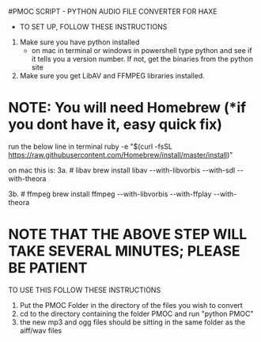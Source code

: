 #PMOC SCRIPT - PYTHON AUDIO FILE CONVERTER FOR HAXE
- TO SET UP, FOLLOW THESE INSTRUCTIONS
1. Make sure you have python installed 
	- on mac in terminal or windows in powershell type python and see if it tells you a version number. If not, get the binaries from the python site
2. Make sure you get LibAV and FFMPEG libraries installed.
# NOTE: You will need Homebrew (*if you dont have it, easy quick fix)
run the below line in terminal
ruby -e "$(curl -fsSL https://raw.githubusercontent.com/Homebrew/install/master/install)"

on mac this is:
3a. # libav
brew install libav --with-libvorbis --with-sdl --with-theora

3b. # ffmpeg
brew install ffmpeg --with-libvorbis --with-ffplay --with-theora

# NOTE THAT THE ABOVE STEP WILL TAKE SEVERAL MINUTES; PLEASE BE PATIENT

TO USE THIS FOLLOW THESE INSTRUCTIONS
1. Put the PMOC Folder in the directory of the files you wish to convert
2. cd to the directory containing the folder PMOC and run "python PMOC"
3. the new mp3 and ogg files should be sitting in the same folder as the aiff/wav files

